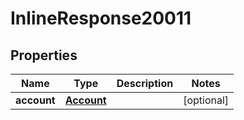 
# InlineResponse20011

## Properties
Name | Type | Description | Notes
------------ | ------------- | ------------- | -------------
**account** | [**Account**](Account.md) |  |  [optional]



